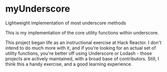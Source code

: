 # myUnderscore
Lightweight implementation of most underscore methods

This is my implementation of the core utility functions within underscore. 

This project began life as an instructional exercise at Hack Reactor. I don't intend to do much more with it, and if you're looking for an actual set of utility functions, you're better off using Underscore or Lodash - those projects are actively maintained, with a broad base of contributors. Still, I think this a handy exercise, and a good learning experience.
